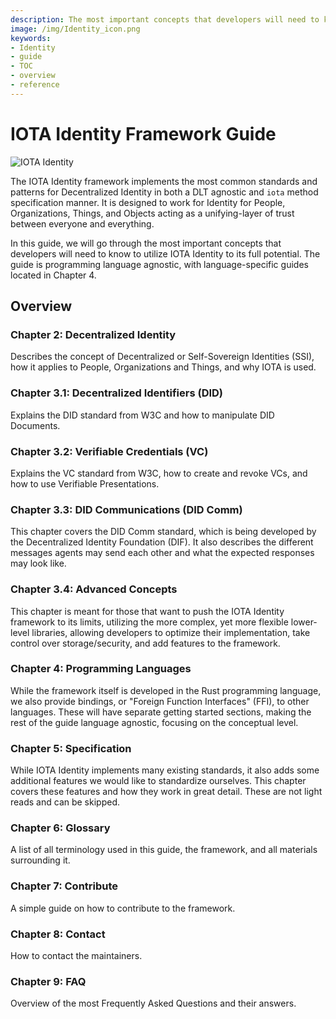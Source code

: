 ```yaml
---
description: The most important concepts that developers will need to know to utilize IOTA Identity to its full potential.
image: /img/Identity_icon.png
keywords:
- Identity
- guide
- TOC
- overview
- reference
---
```


# IOTA Identity Framework Guide

![IOTA Identity](https://github.com/iotaledger/identity.rs/raw/dev/.meta/identity_banner.png)

The IOTA Identity framework implements the most common standards and patterns for Decentralized Identity in both a DLT agnostic and `iota` method specification manner. It is designed to work for Identity for People, Organizations, Things, and Objects acting as a unifying-layer of trust between everyone and everything.

In this guide, we will go through the most important concepts that developers will need to know to utilize IOTA Identity to its full potential. The guide is programming language agnostic, with language-specific guides located in Chapter 4.

## Overview

### Chapter 2: Decentralized Identity

Describes the concept of Decentralized or Self-Sovereign Identities (SSI), how it applies to People, Organizations and Things, and why IOTA is used. 

### Chapter 3.1: Decentralized Identifiers (DID)

Explains the DID standard from W3C and how to manipulate DID Documents.

### Chapter 3.2: Verifiable Credentials (VC)

Explains the VC standard from W3C, how to create and revoke VCs, and how to use Verifiable Presentations.

### Chapter 3.3: DID Communications (DID Comm)

This chapter covers the DID Comm standard, which is being developed by the Decentralized Identity Foundation (DIF). It also describes the different messages agents may send each other and what the expected responses may look like.

### Chapter 3.4: Advanced Concepts

This chapter is meant for those that want to push the IOTA Identity framework to its limits, utilizing the more complex, yet more flexible lower-level libraries, allowing developers to optimize their implementation, take control over storage/security, and add features to the framework. 

### Chapter 4: Programming Languages

While the framework itself is developed in the Rust programming language, we also provide bindings, or "Foreign Function Interfaces" (FFI), to other languages. These will have separate getting started sections, making the rest of the guide language agnostic, focusing on the conceptual level. 

### Chapter 5: Specification

While IOTA Identity implements many existing standards, it also adds some additional features we would like to standardize ourselves. This chapter covers these features and how they work in great detail. These are not light reads and can be skipped. 


### Chapter 6: Glossary

A list of all terminology used in this guide, the framework, and all materials surrounding it. 

### Chapter 7: Contribute

A simple guide on how to contribute to the framework.

### Chapter 8: Contact

How to contact the maintainers.

### Chapter 9: FAQ

Overview of the most Frequently Asked Questions and their answers.
